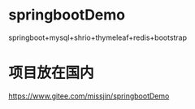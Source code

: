 # springbootDemo
  springboot+mysql+shrio+thymeleaf+redis+bootstrap
# 项目放在国内
  <https://www.gitee.com/missjin/springbootDemo>
